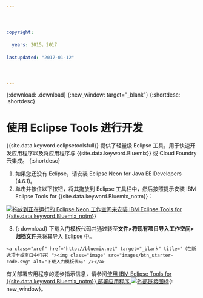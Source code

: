 ```yaml
---



copyright:

  years: 2015，2017

lastupdated: "2017-01-12"



---
```


{:download: .download}
{:new_window: target="_blank"}
{:shortdesc: .shortdesc}

# 使用 Eclipse Tools 进行开发

{{site.data.keyword.eclipsetoolsfull}} 提供了轻量级 Eclipse 工具，用于快速开发应用程序以及将应用程序与 {{site.data.keyword.Bluemix}} 或 Cloud Foundry 云集成。
{:shortdesc}

  1. 如果您还没有 Eclipse，请安装 Eclipse Neon for Java EE Developers (4.6.1)。
  2. 单击并按住以下按钮，将其拖放到 Eclipse 工具栏中，然后按照提示安装 IBM Eclipse Tools for {{site.data.keyword.Bluemix_notm}}：

   [![拖放到正在运行的 Eclipse Neon 工作空间来安装 IBM Eclipse Tools for {{site.data.keyword.Bluemix_notm}}](images/installbutton.png)](http://marketplace.eclipse.org/marketplace-client-intro?mpc_install=1774120)

  3. {: download} 下载入门模板代码并通过转至**文件>将现有项目导入工作空间>归档文件**来将其导入 Eclipse 中。

    <a class="xref" href="http://bluemix.net" target="_blank" title="（在新选项卡或窗口中打开）"><img class="image" src="images/btn_starter-code.svg" alt="下载入门模板代码" /></a>

有关部署应用程序的逐步指示信息，请参阅[使用 IBM Eclipse Tools for {{site.data.keyword.Bluemix_notm}} 部署应用程序 ![外部链接图标](../icons/launch-glyph.svg)](/docs/manageapps/eclipsetools/eclipsetools.html#eclipsetools){: new_window}。
